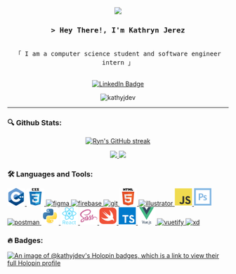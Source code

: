 <div id="header" align="center">
  <img src="https://media.giphy.com/media/LMcB8XospGZO8UQq87/giphy.gif" width="350"/>

  <h3 align="center">
        <samp>&gt; Hey There!, I'm
                <b>Kathryn Jerez</b>
        </samp>
  </h3>

  <p align="center"> 
    <samp>
      <br>
      「 I am a computer science student and software engineer intern 」
      <br>
      <br>
    </samp>
  </p>
  
  <div id="badges">
    <a href="https://www.linkedin.com/in/kathryn-jerez-9a3485230/">
      <img src="https://img.shields.io/badge/LinkedIn-blue?style=for-the-badge&logo=linkedin&logoColor=white" alt="LinkedIn Badge"/>
    </a>
    <p align="center"> <img src="https://komarev.com/ghpvc/?username=kathyjdev&label=Profile%20views&color=0e75b6&style=flat" alt="kathyjdev" /> </p>
  </div>
</div>

---  
### 🔍 Github Stats:
<p align="center">
  <a href="https://github.com/kathyjdev">
    <img src="https://github-readme-streak-stats.herokuapp.com/?user=kathyjdev&theme=outrun&border=7F3FBF&background=0D1117" alt="Ryn's GitHub streak"/>
  </a>
</p>
<p align="center">
  <a href="https://github.com/kathyjdev">
    <img height=200 src="https://github-readme-stats.vercel.app/api?username=KathyJDev&show_icons=true&theme=outrun&border_color=7F3FBF&bg_color=0D1117&rank_icon=github" />
  </a>
  <a href="https://github.com/kathyjdev">
    <img height=200 src="https://github-readme-stats.vercel.app/api/top-langs/?username=KathyJDev&size_weight=0.5&count_weight=0.5&theme=outrun&border_color=7F3FBF&bg_color=0D1117&layout=compact" />
  </a>
</p>

### 🛠️ Languages and Tools:
<p align="left"> <a href="https://www.w3schools.com/cpp/" target="_blank" rel="noreferrer"> <img src="https://raw.githubusercontent.com/devicons/devicon/master/icons/cplusplus/cplusplus-original.svg" alt="cplusplus" width="40" height="40"/> </a> <a href="https://www.w3schools.com/css/" target="_blank" rel="noreferrer"> <img src="https://raw.githubusercontent.com/devicons/devicon/master/icons/css3/css3-original-wordmark.svg" alt="css3" width="40" height="40"/> </a> <a href="https://www.figma.com/" target="_blank" rel="noreferrer"> <img src="https://www.vectorlogo.zone/logos/figma/figma-icon.svg" alt="figma" width="40" height="40"/> </a> <a href="https://firebase.google.com/" target="_blank" rel="noreferrer"> <img src="https://www.vectorlogo.zone/logos/firebase/firebase-icon.svg" alt="firebase" width="40" height="40"/> </a> <a href="https://git-scm.com/" target="_blank" rel="noreferrer"> <img src="https://www.vectorlogo.zone/logos/git-scm/git-scm-icon.svg" alt="git" width="40" height="40"/> </a> <a href="https://www.w3.org/html/" target="_blank" rel="noreferrer"> <img src="https://raw.githubusercontent.com/devicons/devicon/master/icons/html5/html5-original-wordmark.svg" alt="html5" width="40" height="40"/> </a> <a href="https://www.adobe.com/in/products/illustrator.html" target="_blank" rel="noreferrer"> <img src="https://www.vectorlogo.zone/logos/adobe_illustrator/adobe_illustrator-icon.svg" alt="illustrator" width="40" height="40"/> </a> <a href="https://developer.mozilla.org/en-US/docs/Web/JavaScript" target="_blank" rel="noreferrer"> <img src="https://raw.githubusercontent.com/devicons/devicon/master/icons/javascript/javascript-original.svg" alt="javascript" width="40" height="40"/> </a> <a href="https://www.photoshop.com/en" target="_blank" rel="noreferrer"> <img src="https://raw.githubusercontent.com/devicons/devicon/master/icons/photoshop/photoshop-line.svg" alt="photoshop" width="40" height="40"/> </a> <a href="https://postman.com" target="_blank" rel="noreferrer"> <img src="https://www.vectorlogo.zone/logos/getpostman/getpostman-icon.svg" alt="postman" width="40" height="40"/> </a> <a href="https://www.python.org" target="_blank" rel="noreferrer"> <img src="https://raw.githubusercontent.com/devicons/devicon/master/icons/python/python-original.svg" alt="python" width="40" height="40"/> </a> <a href="https://reactjs.org/" target="_blank" rel="noreferrer"> <img src="https://raw.githubusercontent.com/devicons/devicon/master/icons/react/react-original-wordmark.svg" alt="react" width="40" height="40"/> </a> <a href="https://sass-lang.com" target="_blank" rel="noreferrer"> <img src="https://raw.githubusercontent.com/devicons/devicon/master/icons/sass/sass-original.svg" alt="sass" width="40" height="40"/> </a> <a href="https://developer.apple.com/swift/" target="_blank" rel="noreferrer"> <img src="https://raw.githubusercontent.com/devicons/devicon/master/icons/swift/swift-original.svg" alt="swift" width="40" height="40"/> </a> <a href="https://www.typescriptlang.org/" target="_blank" rel="noreferrer"> <img src="https://raw.githubusercontent.com/devicons/devicon/master/icons/typescript/typescript-original.svg" alt="typescript" width="40" height="40"/> </a> <a href="https://vuejs.org/" target="_blank" rel="noreferrer"> <img src="https://raw.githubusercontent.com/devicons/devicon/master/icons/vuejs/vuejs-original-wordmark.svg" alt="vuejs" width="40" height="40"/> </a> <a href="https://vuetifyjs.com/en/" target="_blank" rel="noreferrer"> <img src="https://bestofjs.org/logos/vuetify.svg" alt="vuetify" width="40" height="40"/> </a> <a href="https://www.adobe.com/products/xd.html" target="_blank" rel="noreferrer"> <img src="https://cdn.worldvectorlogo.com/logos/adobe-xd.svg" alt="xd" width="40" height="40"/> </a> </p>

### 🔥 Badges:
[![An image of @kathyjdev's Holopin badges, which is a link to view their full Holopin profile](https://holopin.me/kathyjdev)](https://holopin.io/@kathyjdev)
